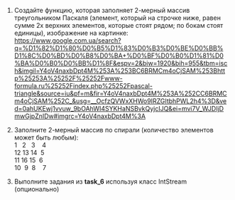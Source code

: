 1. Создайте функцию, которая заполняет 2-мерный массив треугольником Паскаля (элемент, который на строчке ниже, равен сумме 2х верхних элементов, которые стоят рядом; по бокам стоят единицы), изображение на картинке:
https://www.google.com.ua/search?q=%D1%82%D1%80%D0%B5%D1%83%D0%B3%D0%BE%D0%BB%D1%8C%D0%BD%D0%B8%D0%BA+%D0%BF%D0%B0%D1%81%D0%BA%D0%B0%D0%BB%D1%8F&espv=2&biw=1920&bih=955&tbm=isch&imgil=Y4oV4naxbDpt4M%253A%253BC6BRMCm4oCjSAM%253Bhttp%25253A%25252F%25252Fwww-formula.ru%25252Findex.php%25252Fpascal-triangle&source=iu&pf=m&fir=Y4oV4naxbDpt4M%253A%252CC6BRMCm4oCjSAM%252C_&usg=__OcfzQVWxXHWo9IRZGItbhPWL2h4%3D&ved=0ahUKEwj1vvuw_9bOAhWI4SYKHaNSBvkQyjcIJQ&ei=mvi7V_WJDIjDmwGjpZnIDw#imgrc=Y4oV4naxbDpt4M%3A

2. Заполните 2-мерный массив по спирали (количество элементов может быть любым):  
  1 &nbsp;&nbsp;2 &nbsp;&nbsp;3 &nbsp;&nbsp;&nbsp;4  
 12 13 14  &nbsp;5  
 11 16 15  &nbsp;6  
 10  &nbsp;9  &nbsp;8  &nbsp;&nbsp;&nbsp;7  

3. Выполните задания из **task_6** используя класс IntStream (опционально)